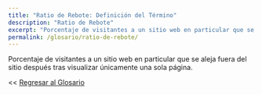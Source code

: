 ```yaml
---
title: "Ratio de Rebote: Definición del Término"
description: "Ratio de Rebote"
excerpt: "Porcentaje de visitantes a un sitio web en particular que se aleja fuera del sitio después tras visualizar únicamente una sola página."
permalink: /glosario/ratio-de-rebote/
---
```


Porcentaje de visitantes a un sitio web en particular que se aleja fuera del sitio después tras visualizar únicamente una sola página.

<< [Regresar al Glosario](/glosario/ "Regresar a la Página Principal del Glosario")